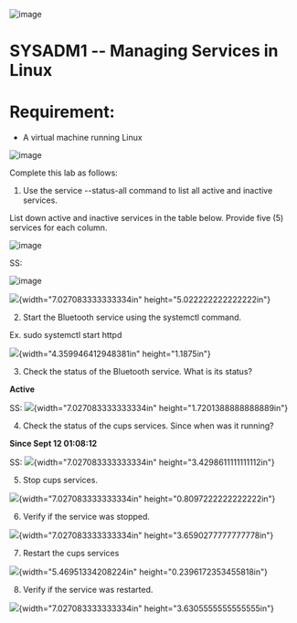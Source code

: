![image](https://github.com/user-attachments/assets/bde9b939-afd0-482b-bd31-ef516f39d712)


# SYSADM1 -- Managing Services in Linux

# Requirement: 

-   A virtual machine running Linux

![image](https://github.com/user-attachments/assets/cab03e2c-5615-48d3-97fa-7077575a5a59)

Complete this lab as follows:

1.  Use the service --status-all command to list all active and inactive
    services.

List down active and inactive services in the table below. Provide five
(5) services for each column.

![image](https://github.com/user-attachments/assets/c9bcb8ff-4b6b-4bbd-8814-fc1608cc76c3)


SS:

![image](https://github.com/user-attachments/assets/cbdfbd4e-ca0e-41a4-878c-db72cb73bc37)


![](vertopal_aa659dc81d1142608a5f86fe86f579e8/media/image4.png){width="7.027083333333334in"
height="5.022222222222222in"}

2.  Start the Bluetooth service using the systemctl command.

Ex. sudo systemctl start httpd

![](vertopal_aa659dc81d1142608a5f86fe86f579e8/media/image5.png){width="4.359946412948381in"
height="1.1875in"}

3.  Check the status of the Bluetooth service. What is its status?

**Active**

SS:
![](vertopal_aa659dc81d1142608a5f86fe86f579e8/media/image6.png){width="7.027083333333334in"
height="1.7201388888888889in"}

4.  Check the status of the cups services. Since when was it running?

**Since Sept 12 01:08:12**

SS:
![](vertopal_aa659dc81d1142608a5f86fe86f579e8/media/image7.png){width="7.027083333333334in"
height="3.4298611111111112in"}

5.  Stop cups services.

![](vertopal_aa659dc81d1142608a5f86fe86f579e8/media/image8.png){width="7.027083333333334in"
height="0.8097222222222222in"}

6.  Verify if the service was stopped.

![](vertopal_aa659dc81d1142608a5f86fe86f579e8/media/image9.png){width="7.027083333333334in"
height="3.6590277777777778in"}

7.  Restart the cups services

![](vertopal_aa659dc81d1142608a5f86fe86f579e8/media/image10.png){width="5.46951334208224in"
height="0.2396172353455818in"}

8.  Verify if the service was restarted.

![](vertopal_aa659dc81d1142608a5f86fe86f579e8/media/image11.png){width="7.027083333333334in"
height="3.6305555555555555in"}
